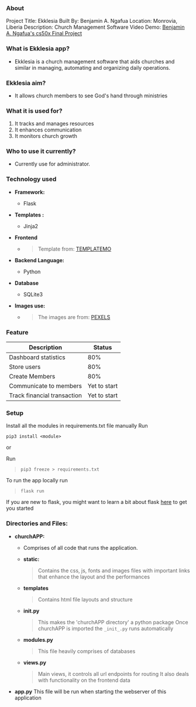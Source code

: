 ### About
Project Title:   Ekklesia
Built By:  Benjamin A. Ngafua
Location: Monrovia, Liberia
Description: Church Management Software
Video Demo: [Benjamin A. Ngafua's cs50x Final Project](https://youtu.be/nzqE3m4DkJ8)

### What is Ekklesia app?
- Ekklesia is a church management software that aids churches and similar in managing, automating and organizing daily operations.

### Ekklesia aim?     
- It allows church members to see God's hand through ministries

### What it is used for?
1. It tracks and manages resources
2. It enhances communication
3. It monitors church growth

### Who to use it currently?
 - Currently use for administrator.

### Technology used
- **Framework:**
    - Flask
    
- **Templates :**
    - Jinja2
- **Frontend**
    - >Template from: [TEMPLATEMO](https://themewagon.com/)

- **Backend Language:** 
    - Python
- **Database**
    - SQLite3
- **Images use:**
    - > The images are from: [PEXELS](https://www.pexels.com/)


### Feature
|Description |Status |
|---------|------|
|Dashboard statistics | 80%|
| Store users | 80% |
|Create Members | 80% |
|Communicate to members| Yet to start|
| Track financial transaction | Yet to start |

### Setup
Install all the modules in requirements.txt file manually
Run
```
pip3 install <module>
```
or 

Run 
> ```pip3 freeze > requirements.txt``` 

To run the app locally run
>```flask run```


If you are new to flask, you might want to learn a bit about flask [here](https://flask.palletsprojects.com/en/2.2.x/quickstart/) to get you started


### Directories and Files:
- **churchAPP:**
    - Comprises of all code that runs the application.
    - **static:**
        > Contains the css, js, fonts and  images files with important 
        links that enhance the layout and the performances
    - **templates**
        > Contains html file layouts and structure
        
    - **__init__.py**
        > This makes the 'churchAPP directory' a python package
        > Once churchAPP is imported the ``_init_.py``  runs automatically
    - **modules.py** 
        > This file heavily comprises of databases
    - **views.py** 
        > Main views, it controls all url endpoints for routing
        > It also deals with functionality on the frontend data 
- **app.py**
    This file will be run when starting the webserver of this application
    
